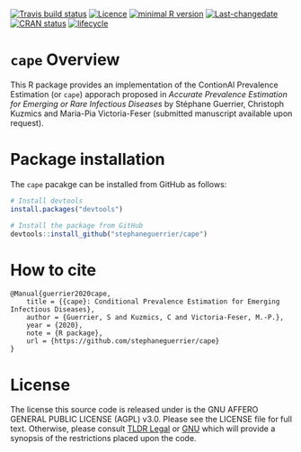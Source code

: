 
<!-- README.md is generated from README.Rmd. Please edit that file -->

<!-- badges: start -->

[![Travis build
status](https://travis-ci.com/stephaneguerrier/cape.svg?branch=master)](https://travis-ci.com/stephaneguerrier/cape)
[![Licence](https://img.shields.io/badge/licence-AGPL--3.0-blue.svg)](https://opensource.org/licenses/AGPL-3.0)
[![minimal R
version](https://img.shields.io/badge/R%3E%3D-3.6.0-6666ff.svg)](https://cran.r-project.org/)
[![Last-changedate](https://img.shields.io/badge/last%20change-2020--09--29-green.svg)](https://github.com/stephaneguerrier/cape)
[![CRAN
status](https://www.r-pkg.org/badges/version/stacks)](https://CRAN.R-project.org/package=stacks)
[![lifecycle](https://img.shields.io/badge/lifecycle-experimental-blue.svg)](https://www.tidyverse.org/lifecycle/#experimental)
<!-- badges: end -->

# `cape` Overview

This R package provides an implementation of the ContionAl Prevalence
Estimation (or `cape`) apporach proposed in *Accurate Prevalence
Estimation for Emerging or Rare Infectious Diseases* by Stéphane
Guerrier, Christoph Kuzmics and Maria-Pia Victoria-Feser (submitted
manuscript available upon request).

# Package installation

The `cape` pacakge can be installed from GitHub as follows:

``` r
# Install devtools
install.packages("devtools")

# Install the package from GitHub
devtools::install_github("stephaneguerrier/cape")
```

# How to cite

    @Manual{guerrier2020cape,
        title = {{cape}: Conditional Prevalence Estimation for Emerging Infectious Diseases},
        author = {Guerrier, S and Kuzmics, C and Victoria-Feser, M.-P.},
        year = {2020},
        note = {R package},
        url = {https://github.com/stephaneguerrier/cape}
    }

# License

The license this source code is released under is the GNU AFFERO GENERAL
PUBLIC LICENSE (AGPL) v3.0. Please see the LICENSE file for full text.
Otherwise, please consult [TLDR
Legal](https://tldrlegal.com/license/gnu-affero-general-public-license-v3-\(agpl-3.0\))
or [GNU](https://www.gnu.org/licenses/agpl-3.0.en.html) which will
provide a synopsis of the restrictions placed upon the code.
